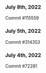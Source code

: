 ### July 8th, 2022

Commit #115559

### July 5th, 2022

Commit #314353


### July 4th, 2022

Commit #72281
